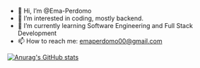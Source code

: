 - 👋 Hi, I’m @Ema-Perdomo
- 👀 I’m interested in coding, mostly backend.
- 🌱 I’m currently learning Software Engineering and Full Stack Development
- 📫 How to reach me: emaperdomo00@gmail.com

<!---
Ema-Perdomo/Ema-Perdomo is a ✨ special ✨ repository because its `README.md` (this file) appears on your GitHub profile.
You can click the Preview link to take a look at your changes.
--->
<!---

--->
[![Anurag's GitHub stats](https://github-readme-stats.vercel.app/api?username=Ema-Perdomo)](https://github.com/anuraghazra/github-readme-stats)
